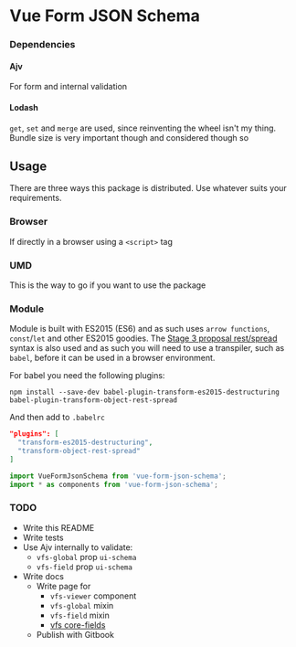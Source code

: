# Vue Form JSON Schema

### Dependencies

#### Ajv
For form and internal validation

#### Lodash
`get`, `set` and `merge` are used, since reinventing the wheel isn't my thing. Bundle size is very important though and considered though so

## Usage

There are three ways this package is distributed. Use whatever suits your requirements.

### Browser

If directly in a browser using a `<script>` tag

### UMD

This is the way to go if you want to use the package

### Module

Module is built with ES2015 (ES6) and as such uses `arrow functions`, `const`/`let` and other ES2015 goodies.
The [Stage 3 proposal rest/spread](https://github.com/tc39/proposal-object-rest-spread) syntax is also used and as such you will need to use a transpiler, such as `babel`, before it can be used in a browser environment.

For babel you need the following plugins:

`npm install --save-dev babel-plugin-transform-es2015-destructuring babel-plugin-transform-object-rest-spread`

And then add to `.babelrc`

```json
"plugins": [
  "transform-es2015-destructuring",
  "transform-object-rest-spread"
]
```

```js
import VueFormJsonSchema from 'vue-form-json-schema';
import * as components from 'vue-form-json-schema';
```

### TODO

* Write this README
* Write tests
* Use Ajv internally to validate:
  * `vfs-global` prop `ui-schema`
  * `vfs-field` prop `ui-schema`
* Write docs
  * Write page for
    * `vfs-viewer` component
    * `vfs-global` mixin
    * `vfs-field` mixin
    * [vfs core-fields](https://github.com/jarvelov/vue-form-json-schema-core-fields)
  * Publish with Gitbook
